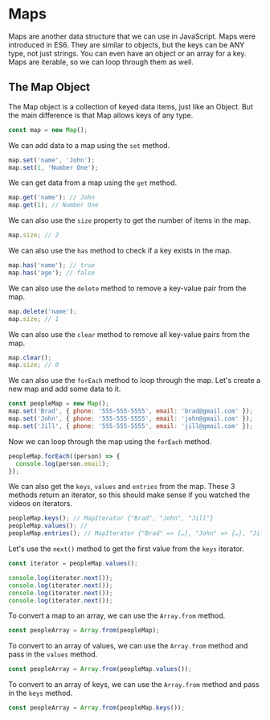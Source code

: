 # Maps

Maps are another data structure that we can use in JavaScript. Maps were introduced in ES6. They are similar to objects, but the keys can be ANY type, not just strings. You can even have an object or an array for a key. Maps are iterable, so we can loop through them as well.

## The Map Object

The Map object is a collection of keyed data items, just like an Object. But the main difference is that Map allows keys of any type.

```js
const map = new Map();
```

We can add data to a map using the `set` method.

```js
map.set('name', 'John');
map.set(1, 'Number One');
```

We can get data from a map using the `get` method.

```js
map.get('name'); // John
map.get(1); // Number One
```

We can also use the `size` property to get the number of items in the map.

```js
map.size; // 2
```

We can also use the `has` method to check if a key exists in the map.

```js
map.has('name'); // true
map.has('age'); // false
```

We can also use the `delete` method to remove a key-value pair from the map.

```js
map.delete('name');
map.size; // 1
```

We can also use the `clear` method to remove all key-value pairs from the map.

```js
map.clear();
map.size; // 0
```

We can also use the `forEach` method to loop through the map. Let's create a new map and add some data to it.

```js
const peopleMap = new Map();
map.set('Brad', { phone: '555-555-5555', email: 'brad@gmail.com' });
map.set('John', { phone: '555-555-5555', email: 'john@gmail.com' });
map.set('Jill', { phone: '555-555-5555', email: 'jill@gmail.com' });
```

Now we can loop through the map using the `forEach` method.

```js
peopleMap.forEach((person) => {
  console.log(person.email);
});
```

We can also get the `keys`, `values` and `entries` from the map. These 3 methods return an iterator, so this should make sense if you watched the videos on iterators.

```js
peopleMap.keys(); // MapIterator {"Brad", "John", "Jill"}
peopleMap.values(); // 
peopleMap.entries(); // MapIterator {"Brad" => {…}, "John" => {…}, "Jill" => {…}}
```

Let's use the `next()` method to get the first value from the `keys` iterator.

```js
const iterator = peopleMap.values();

console.log(iterator.next());
console.log(iterator.next());
console.log(iterator.next());
console.log(iterator.next());
```

To convert a map to an array, we can use the `Array.from` method.

```js
const peopleArray = Array.from(peopleMap);
```

To convert to an array of values, we can use the `Array.from` method and pass in the `values` method.

```js
const peopleArray = Array.from(peopleMap.values());
```

To convert to an array of keys, we can use the `Array.from` method and pass in the `keys` method.

```js
const peopleArray = Array.from(peopleMap.keys());
```
